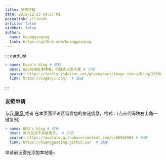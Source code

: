 ```yaml
---
title: 友情链接
date: 2019-12-25 14:27:01
permalink: /friends
article: false
sidebar: false
author:
  name: huanggaoqing
  link: https://github.com/huanggaoqing
---
```


<!--
普通卡片列表容器，可用于友情链接、项目推荐、古诗词展示等。
cardList 后面可跟随一个数字表示每行最多显示多少个，选值范围1~4，默认3。在小屏时会根据屏幕宽度减少每行显示数量。
-->
::: cardList
```yaml
- name: Evan's blog # 昵称
  desc: Web前端技术博客，积跬步以至千里 # 介绍
  avatar: https://fastly.jsdelivr.net/gh/xugaoyi/image_store/blog/20200103123203.jpg # 头像
  link: https://xugaoyi.com/  # 链接
```
:::


### 友链申请

与我[ 联系 ](/about/#联系)或者 在本页面评论区留言您的友链信息，格式：(点击代码块右上角一键复制)


```yaml
- name: HGQ's blog # 昵称
  desc: 努力永远不会被辜负。 # 介绍
  avatar: https://avatars.githubusercontent.com/u/60996983 # 头像
  link: https://huanggaoqing.github.io/  # 链接
```

申请前记得先添加本站哦~
